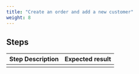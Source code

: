 ```yaml
---
title: "Create an order and add a new customer"
weight: 8
---
```

## Steps
| Step Description | Expected result |
| ----- | ----- |
|  |  |
